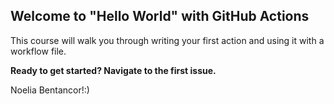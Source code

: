 ## Welcome to "Hello World" with GitHub Actions

This course will walk you through writing your first action and using it with a workflow file. 

**Ready to get started? Navigate to the first issue.**

Noelia Bentancor!:)
